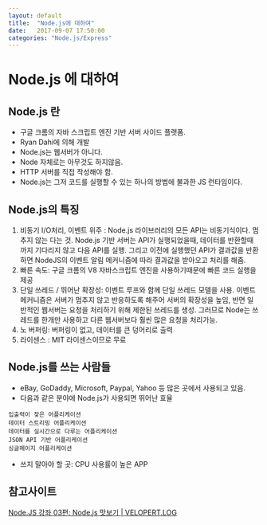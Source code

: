 ```yaml
---
layout: default
title:  "Node.js에 대하여"
date:   2017-09-07 17:50:00
categories: "Node.js/Express"
---
```




# Node.js 에 대하여

## Node.js 란
* 구글 크롬의 자바 스크립트 엔진 기반 서버 사이드 플랫폼.
* Ryan Dahi에 의해 개발
* Node.js는 웹서버가 아니다.
* Node 자체로는 아무것도 하지않음.
* HTTP 서버를 직접 작성해야 함.
* Node.js는 그저 코드를 실행할 수 있는 하나의 방법에 불과한 JS 런타임이다.

## Node.js의 특징
1. 비동기 I/O처리, 이벤트 위주 : Node.js 라이브러리의 모든 API는 비동기식이다. 멈추지 않는 다는 것. Node.js 기반 서버는 API가 실행되었을때, 데이터를 반환할때까지 기다리지 않고 다음 API를 실행. 그리고 이전에 실행했던 API가 결과값을 반환하면 NodeJS의 이벤트 알림 메커니즘에 따라 결과값을 받아오고 처리를 해줌.
2. 빠른 속도: 구글 크롬의 V8 자바스크립트 엔진을 사용하기때문에 빠른 코드 실행을 제공
3. 단일 쓰레드 / 뛰어난 확장성: 이벤트 루프와 함께 단일 쓰레드 모델을 사용. 이벤트 메커니즘은 서버가 멈추지 않고 반응하도록 해주어 서버의 확장성을 높임, 반면 일반적인 웹서버는 요청을 처리하기 위해 제한된 쓰레드를 생성. 그러므로 Node는 쓰레드를 한개만 사용하고 다른 웹서버보다 훨씬 많은 요청을 처리가능.
4. 노 버퍼링: 버퍼링이 없고, 데이터를 큰 덩어리로 출력
5. 라이센스 : MIT 라이센스이므로 무료

## Node.js를 쓰는 사람들
* eBay, GoDaddy, Microsoft, Paypal, Yahoo 등 많은 곳에서 사용되고 있음.
* 다음과 같은 분야에 Node.js가 사용되면 뛰어난 효율

```
입출력이 잦은 어플리케이션
데이터 스트리밍 어플리케이션
데이터를 실시간으로 다루는 어플리케이션
JSON API 기반 어플리케이션
싱글페이지 어플리케이션
```
* 쓰지 말아야 할 곳: CPU 사용률이 높은 APP

## 참고사이트
[Node.JS 강좌 03편: Node.js 맛보기 | VELOPERT.LOG](https://velopert.com/210)